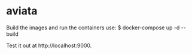 # aviata

Build the images and run the containers use:
$ docker-compose up -d --build

Test it out at http://localhost:9000. 
